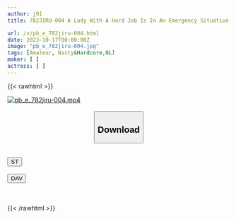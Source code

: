 ```yaml
---
author: j91
title: 782JIRU-004 A Lady With A Hard Job Is In An Emergency Situation! She Was Tricked And Tied Up… Made To Drink A*****l, Shed Tears And Had Convulsive Orgasms. (Arisa Takanashi)

url: /v/pb_e_782jiru-004.html
date: 2023-10-17T00:00:00Z
image: "pb_e_782jiru-004.jpg"
tags: [Amateur, Nasty&Hardcore,OL]
maker: [ ]
actress: [ ]
---
```



{{< rawhtml >}}

<div class="video" data-videoid="rK9KJMbQorSbzrp">
    <a href="javascript:;">
        <img src="https://my.j91.asia/v/pb_e_782jiru-004.jpg" width="WIDTH" height="HEIGHT" alt="pb_e_782jiru-004.mp4" loading="lazy">
    </a>
</div>

<script type="text/javascript" src="https://j91.asia/asset/on-demand-st.js"></script>

<br>
  <link rel="stylesheet" href="https://j91.asia/asset/bs5.css">
  
  <center>
  <button class="btn btn-primary" type="button" data-bs-toggle="collapse" data-bs-target=".multi-collapse" aria-expanded="false" aria-controls="multiCollapseExample1 multiCollapseExample2"><h2>Download</h2></button></center>
</p>
<div class="row">
  <div class="col">
    <div class="collapse multi-collapse" id="multiCollapseExample1">
      <div class="card card-body">
	      	      <br>
<div class="buttons">  
<a href="https://streamtape.to/v/rK9KJMbQorSbzrp"><button class="btn-hover color-3"><i class="fa fa-download"></i> ST</button></a></div>
    </div>
  </div>
</div>
  <div class="col">
    <div class="collapse multi-collapse" id="multiCollapseExample2">
      <div class="card card-body">
	      <br>
<div class="buttons">
    <a href="https://filelions.online/f/tvwdhn1jupnh"><button class="btn-hover color-9"><i class="fa fa-download"></i> DAV</button></a></div>
<br><br>
      </div>
    </div>
  </div>
</div>

{{< /rawhtml >}}
